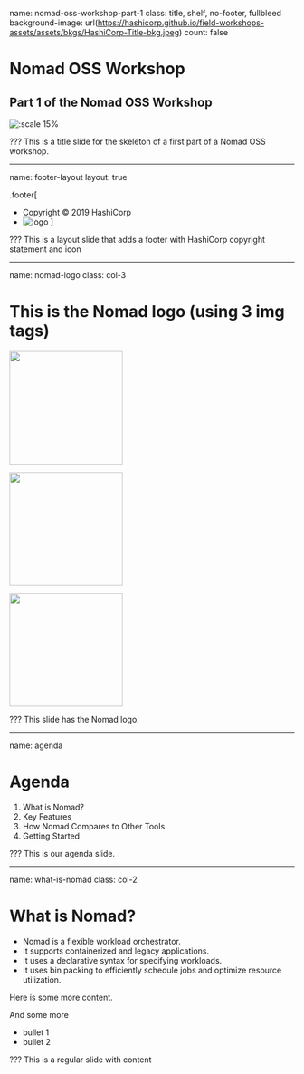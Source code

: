 name: nomad-oss-workshop-part-1
class: title, shelf, no-footer, fullbleed
background-image: url(https://hashicorp.github.io/field-workshops-assets/assets/bkgs/HashiCorp-Title-bkg.jpeg)
count: false

# Nomad OSS Workshop
## Part 1 of the Nomad OSS Workshop

![:scale 15%](https://hashicorp.github.io/field-workshops-assets/assets/logos/logo_nomad.png)

???
This is a title slide for the skeleton of a first part of a Nomad OSS workshop.

---
name: footer-layout
layout: true

.footer[
- Copyright © 2019 HashiCorp
- ![logo](https://hashicorp.github.io/field-workshops-assets/assets/logos/HashiCorp_Icon_Black.svg)
]

???
This is a layout slide that adds a footer with HashiCorp copyright statement and icon

---
name: nomad-logo
class: col-3
# This is the Nomad logo (using 3 img tags)

<p>
  <img style="width:200px;height:200px;" src="https://hashicorp.github.io/field-workshops-assets/assets/logos/logo_nomad.png">
</p>

<p>
  <img style="width:200px;height:200px;" src="https://hashicorp.github.io/field-workshops-assets/assets/logos/logo_nomad.png">
</p>

<p>
  <img style="width:200px;height:200px;" src="https://hashicorp.github.io/field-workshops-assets/assets/logos/logo_nomad.png">
</p>

???
This slide has the Nomad logo.

---
name: agenda
# Agenda

1. What is Nomad?
2. Key Features
3. How Nomad Compares to Other Tools
4. Getting Started

???
This is our agenda slide.

---
name: what-is-nomad
class: col-2
# What is Nomad?

* Nomad is a flexible workload orchestrator.
* It supports containerized and legacy applications.
* It uses a declarative syntax for specifying workloads.
* It uses bin packing to efficiently schedule jobs and optimize resource utilization.

Here is some more content.

And some more
* bullet 1
* bullet 2

???
This is a regular slide with content
